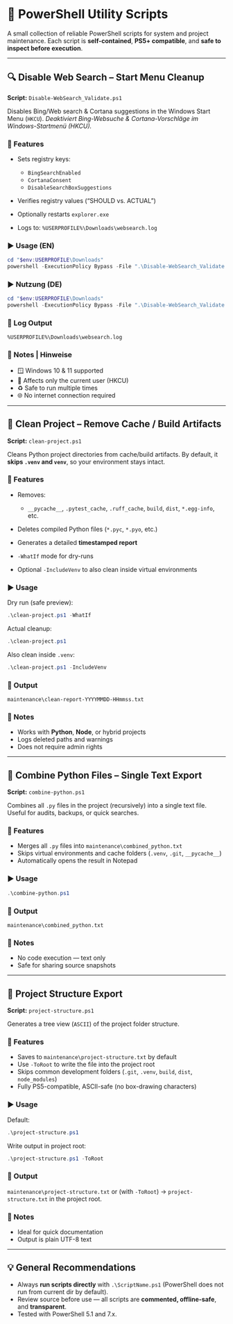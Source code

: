 # 🧰 PowerShell Utility Scripts

A small collection of reliable PowerShell scripts for system and project maintenance.
Each script is **self-contained**, **PS5+ compatible**, and **safe to inspect before execution**.

---

## 🔍 Disable Web Search – Start Menu Cleanup

**Script:** `Disable-WebSearch_Validate.ps1`

Disables Bing/Web search & Cortana suggestions in the Windows Start Menu (`HKCU`).
*Deaktiviert Bing-Websuche & Cortana-Vorschläge im Windows-Startmenü (HKCU).*

### 📄 Features

* Sets registry keys:

  * `BingSearchEnabled`
  * `CortanaConsent`
  * `DisableSearchBoxSuggestions`
* Verifies registry values (“SHOULD vs. ACTUAL”)
* Optionally restarts `explorer.exe`
* Logs to: `%USERPROFILE%\Downloads\websearch.log`

### ▶️ Usage (EN)

```powershell
cd "$env:USERPROFILE\Downloads"
powershell -ExecutionPolicy Bypass -File ".\Disable-WebSearch_Validate.ps1" -RestartExplorer
```

### ▶️ Nutzung (DE)

```powershell
cd "$env:USERPROFILE\Downloads"
powershell -ExecutionPolicy Bypass -File ".\Disable-WebSearch_Validate.ps1" -RestartExplorer
```

### 📁 Log Output

`%USERPROFILE%\Downloads\websearch.log`

### 🧠 Notes | Hinweise

* 🪟 Windows 10 & 11 supported
* 👤 Affects only the current user (HKCU)
* ♻️ Safe to run multiple times
* 🌐 No internet connection required

---

## 🧹 Clean Project – Remove Cache / Build Artifacts

**Script:** `clean-project.ps1`

Cleans Python project directories from cache/build artifacts.
By default, it **skips `.venv` and `venv`**, so your environment stays intact.

### 📄 Features

* Removes:

  * `__pycache__`, `.pytest_cache`, `.ruff_cache`, `build`, `dist`, `*.egg-info`, etc.
* Deletes compiled Python files (`*.pyc`, `*.pyo`, etc.)
* Generates a detailed **timestamped report**
* `-WhatIf` mode for dry-runs
* Optional `-IncludeVenv` to also clean inside virtual environments

### ▶️ Usage

Dry run (safe preview):

```powershell
.\clean-project.ps1 -WhatIf
```

Actual cleanup:

```powershell
.\clean-project.ps1
```

Also clean inside `.venv`:

```powershell
.\clean-project.ps1 -IncludeVenv
```

### 📁 Output

`maintenance\clean-report-YYYYMMDD-HHmmss.txt`

### 🧠 Notes

* Works with **Python**, **Node**, or hybrid projects
* Logs deleted paths and warnings
* Does not require admin rights

---

## 🧩 Combine Python Files – Single Text Export

**Script:** `combine-python.ps1`

Combines all `.py` files in the project (recursively) into a single text file.
Useful for audits, backups, or quick searches.

### 📄 Features

* Merges all `.py` files into `maintenance\combined_python.txt`
* Skips virtual environments and cache folders (`.venv`, `.git`, `__pycache__`)
* Automatically opens the result in Notepad

### ▶️ Usage

```powershell
.\combine-python.ps1
```

### 📁 Output

`maintenance\combined_python.txt`

### 🧠 Notes

* No code execution — text only
* Safe for sharing source snapshots

---

## 🌲 Project Structure Export

**Script:** `project-structure.ps1`

Generates a tree view (`ASCII`) of the project folder structure.

### 📄 Features

* Saves to `maintenance\project-structure.txt` by default
* Use `-ToRoot` to write the file into the project root
* Skips common development folders (`.git`, `.venv`, `build`, `dist`, `node_modules`)
* Fully PS5-compatible, ASCII-safe (no box-drawing characters)

### ▶️ Usage

Default:

```powershell
.\project-structure.ps1
```

Write output in project root:

```powershell
.\project-structure.ps1 -ToRoot
```

### 📁 Output

`maintenance\project-structure.txt`
or (with `-ToRoot`) → `project-structure.txt` in the project root.

### 🧠 Notes

* Ideal for quick documentation
* Output is plain UTF-8 text

---

## 💡 General Recommendations

* Always **run scripts directly** with `.\ScriptName.ps1` (PowerShell does not run from current dir by default).
* Review source before use — all scripts are **commented, offline-safe**, and **transparent**.
* Tested with PowerShell 5.1 and 7.x.
